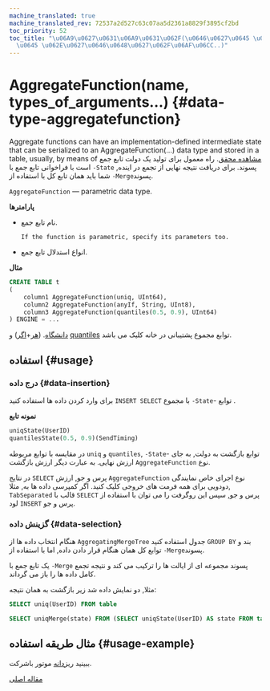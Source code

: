 ```yaml
---
machine_translated: true
machine_translated_rev: 72537a2d527c63c07aa5d2361a8829f3895cf2bd
toc_priority: 52
toc_title: "\u06A9\u0627\u0631\u06A9\u0631\u062F(\u0646\u0627\u0645 \u0648 \u0646\u0627\
  \u0645 \u062E\u0627\u0646\u0648\u0627\u062F\u06AF\u06CC..)"
---
```


# AggregateFunction(name, types_of_arguments…) {#data-type-aggregatefunction}

Aggregate functions can have an implementation-defined intermediate state that can be serialized to an AggregateFunction(…) data type and stored in a table, usually, by means of [مشاهده محقق](../../sql-reference/statements/create.md#create-view). راه معمول برای تولید یک دولت تابع جمع است با فراخوانی تابع جمع با `-State` پسوند. برای دریافت نتیجه نهایی از تجمع در اینده, شما باید همان تابع کل با استفاده از `-Merge`پسوند.

`AggregateFunction` — parametric data type.

**پارامترها**

-   نام تابع جمع.

        If the function is parametric, specify its parameters too.

-   انواع استدلال تابع جمع.

**مثال**

``` sql
CREATE TABLE t
(
    column1 AggregateFunction(uniq, UInt64),
    column2 AggregateFunction(anyIf, String, UInt8),
    column3 AggregateFunction(quantiles(0.5, 0.9), UInt64)
) ENGINE = ...
```

[دانشگاه](../../sql-reference/aggregate-functions/reference.md#agg_function-uniq). ([هر](../../sql-reference/aggregate-functions/reference.md#agg_function-any)+[اگر](../../sql-reference/aggregate-functions/combinators.md#agg-functions-combinator-if)) و [quantiles](../../sql-reference/aggregate-functions/reference.md) توابع مجموع پشتیبانی در خانه کلیک می باشد.

## استفاده {#usage}

### درج داده {#data-insertion}

برای وارد کردن داده ها استفاده کنید `INSERT SELECT` با مجموع `-State`- توابع .

**نمونه تابع**

``` sql
uniqState(UserID)
quantilesState(0.5, 0.9)(SendTiming)
```

در مقایسه با توابع مربوطه `uniq` و `quantiles`, `-State`- توابع بازگشت به دولت, به جای ارزش نهایی. به عبارت دیگر ارزش بازگشت `AggregateFunction` نوع.

در نتایج `SELECT` پرس و جو, ارزش `AggregateFunction` نوع اجرای خاص نمایندگی دودویی برای همه فرمت های خروجی کلیک کنید. اگر کمپرسی داده ها به, مثلا, `TabSeparated` قالب با `SELECT` پرس و جو, سپس این روگرفت را می توان با استفاده از لود `INSERT` پرس و جو.

### گزینش داده {#data-selection}

هنگام انتخاب داده ها از `AggregatingMergeTree` جدول استفاده کنید `GROUP BY` بند و توابع کل همان هنگام قرار دادن داده, اما با استفاده از `-Merge`پسوند.

یک تابع جمع با `-Merge` پسوند مجموعه ای از ایالت ها را ترکیب می کند و نتیجه تجمع کامل داده ها را باز می گرداند.

مثلا, دو نمایش داده شد زیر بازگشت به همان نتیجه:

``` sql
SELECT uniq(UserID) FROM table

SELECT uniqMerge(state) FROM (SELECT uniqState(UserID) AS state FROM table GROUP BY RegionID)
```

## مثال طریقه استفاده {#usage-example}

ببینید [ریزدانه](../../engines/table-engines/mergetree-family/aggregatingmergetree.md) موتور باشرکت.

[مقاله اصلی](https://clickhouse.tech/docs/en/data_types/nested_data_structures/aggregatefunction/) <!--hide-->
